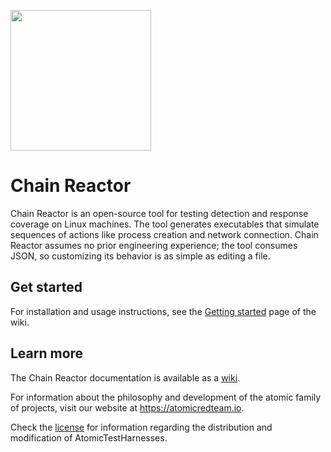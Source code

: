 <p><img src="assets/logo.png" width="225px" /></p>

# Chain Reactor

Chain Reactor is an open-source tool for testing detection and response
coverage on Linux machines. The tool generates executables that simulate
sequences of actions like process creation and network connection. Chain Reactor
assumes no prior engineering experience; the tool consumes JSON, so customizing
its behavior is as simple as editing a file.

## Get started

For installation and usage instructions, see the [Getting started](https://github.com/redcanaryco/chain-reactor/wiki/Getting-started)
page of the wiki.

## Learn more

The Chain Reactor documentation is available as a [wiki](https://github.com/redcanaryco/chain-reactor/wiki/).

For information about the philosophy and development of the atomic family of
projects, visit our website at <https://atomicredteam.io>.

Check the [license](LICENSE) for information regarding the distribution and
modification of AtomicTestHarnesses.
